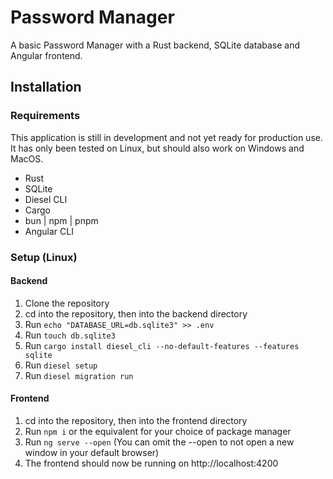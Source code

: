 # Password Manager

A basic Password Manager with a Rust backend, SQLite database and Angular frontend.

## Installation

### Requirements

This application is still in development and not yet ready for production use.
It has only been tested on Linux, but should also work on Windows and MacOS.

- Rust
- SQLite
- Diesel CLI
- Cargo
- bun | npm | pnpm
- Angular CLI

### Setup (Linux)

#### Backend

1. Clone the repository
2. cd into the repository, then into the backend directory
3. Run `echo "DATABASE_URL=db.sqlite3" >> .env`
4. Run `touch db.sqlite3`
5. Run `cargo install diesel_cli --no-default-features --features sqlite`
6. Run `diesel setup`
7. Run `diesel migration run`

#### Frontend

1. cd into the repository, then into the frontend directory
2. Run `npm i` or the equivalent for your choice of package manager
3. Run `ng serve --open` (You can omit the --open to not open a new window in your default browser)
4. The frontend should now be running on http://localhost:4200